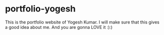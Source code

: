 # portfolio-yogesh
This is the portfolio website of Yogesh Kumar.
I will make sure that this gives a good idea about me. 
And you are gonna LOVE it :):)
